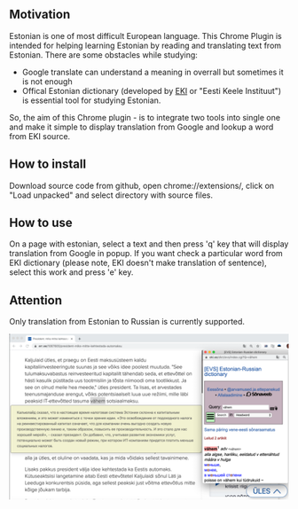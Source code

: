 ## Motivation

Estonian is one of most difficult European language. This Chrome Plugin is intended for helping learning Estonian by reading and translating text from Estonian. There are some obstacles while studying:
- Google translate can understand a meaning in overrall but sometimes it is not enough
- Offical Estonian dictionary (developed by [EKI](https://portaal.eki.ee) or "Eesti Keele Instituut") is essential tool for studying Estonian.

So, the aim of this Chrome plugin - is to integrate two tools into single one and make it simple to display translation from Google and lookup a word from EKI source.

## How to install

Download source code from github, open chrome://extensions/, click on "Load unpacked" and select directory with source files.

## How to use

On a page with estonian, select a text and then press 'q' key that will display translation from Google in popup.
If you want check a particular word from EKI dictionary (please note, EKI doesn't make translation of sentence), select this work and press 'e' key.

## Attention

Only translation from Estonian to Russian is currently supported.

![EKI Google Translate plugin](eki-plugin.png)
